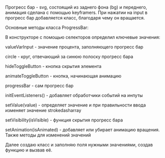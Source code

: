 Прогресс бар - svg, состоящий из заднего фона (bg) и переднего, анимация сделана с помощью keyframers. 
При нажатии на input в прогресс бар добавляется класс, благодаря чему он вращается.

Основные методы класса ProgressBar:

В конструкторе с помощью селекторов определил ключевые значения: 

valueVarInput - значение процента, заполняющего прогресс бар

circle - круг, отвечающий за синюю полоску прогресс бара

hideToggleButton - кнопка скрытия элемента

animateToggleButton - кнопка, начинающая анимацию

progressBar - сам прогресс бар

initEventListeners() - добавляет обработчики событий на инпуты

setValue(value) - определяет значение и при правильности ввода изменяет значение strokedasharray

setVisibility(isVisible) - функция скрытия прогресс бара

setAnimation(isAnimated) - добавляет или убирает анимацию вращения.
Также методы для изменений значений 

Далее создаю класс и заполняю поля нужными значениями, создав функцию и вызвав её.

